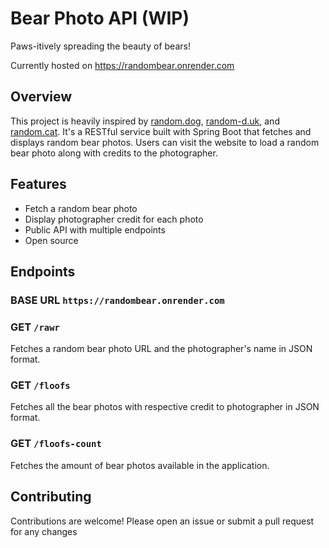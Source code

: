 # Bear Photo API (WIP)
Paws-itively spreading the beauty of bears! 

Currently hosted on https://randombear.onrender.com

## Overview
This project is heavily inspired by [random.dog](https://random.dog), [random-d.uk](https://random-d.uk), and [random.cat](https://random.cat). It's a RESTful service built with Spring Boot that fetches and displays random bear photos. Users can visit the website to load a random bear photo along with credits to the photographer.

## Features
- Fetch a random bear photo
- Display photographer credit for each photo
- Public API with multiple endpoints
- Open source

## Endpoints
### BASE URL `https://randombear.onrender.com`

### GET `/rawr`
Fetches a random bear photo URL and the photographer's name in JSON format.

### GET `/floofs`
Fetches all the bear photos with respective credit to photographer in JSON format.

### GET `/floofs-count`
Fetches the amount of bear photos available in the application.

## Contributing
Contributions are welcome! Please open an issue or submit a pull request for any changes
